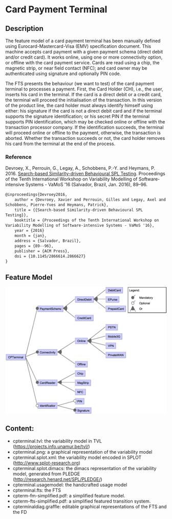 
# Card Payment Terminal


## Description

The feature model of a card payment terminal has been manually defined using Eurocard-Mastercard-Visa (EMV) specification document. This machine accepts card payment with a given payment schema (direct debit and/or credit card). It works online, using one or more connectivity option, or offline with the card payment service. Cards are read using a chip, the magnetic strip, or near field contact (NFC); and card owner may be authenticated using signature and optionally PIN code.

The FTS presents the behaviour (we want to test) of the card payment terminal to processes a payment. First, the Card Holder (CH), i.e., the user, inserts his card in the terminal. If the card is a direct debit or a credit card, the terminal will proceed the initialisation of the transaction. In this version of the product line, the card holder must always identify himself using either: his signature if the card is not a direct debit card and if the terminal supports the signature identification; or his secret PIN if the terminal supports PIN identification, which may be checked online or offline with the transaction processor company. If the identification succeeds, the terminal will proceed online or offline to the payment, otherwise, the transaction is aborted. Whether the transaction succeeds or not, the card holder removes his card from the terminal at the end of the process.


### Reference

Devroey, X., Perrouin, G., Legay, A., Schobbens, P.-Y. and Heymans, P. 2016. [Search-based Similarity-driven Behavioural SPL Testing](https://doi.org/10.1145/2866614.2866627). Proceedings of the Tenth International Workshop on Variability Modelling of Software-intensive Systems - VaMoS ’16 (Salvador, Brazil, Jan. 2016), 89–96.

```TeX
@inproceedings{Devroey2016,
	author = {Devroey, Xavier and Perrouin, Gilles and Legay, Axel and Schobbens, Pierre-Yves and Heymans, Patrick},
	title = {{Search-based Similarity-driven Behavioural SPL Testing}},
	booktitle = {Proceedings of the Tenth International Workshop on Variability Modelling of Software-intensive Systems - VaMoS '16},
	year = {2016}
	month = {jan},
	address = {Salvador, Brazil},
	pages = {89--96},
	publisher = {ACM Press},
	doi = {10.1145/2866614.2866627}
}

```

## Feature Model

![Card Payment Terminal Feature Model](cpterminal-fm.png)

## Content:

- cpterminal.tvl: the variability model in TVL (https://projects.info.unamur.be/tvl/)
- cpterminal.png: a graphical representation of the variability model
- cpterminal.splot.xml: the variability model encoded in SPLOT (http://www.splot-research.org)
- cpterminal.splot.dimacs: the dimacs representation of the variability model, generated from PLEDGE (http://research.henard.net/SPL/PLEDGE/)
- cpterminal.usagemodel: the handcrafted usage model
- cpterminal.fts: the FTS
- cpterm-fm-simplified.pdf: a simplified feature model.
- cpterm-fts-simplified.pdf: a simplified featured transition system.
- cpterminaldiag.graffle: editable graphical representations of the FTS and the FD
